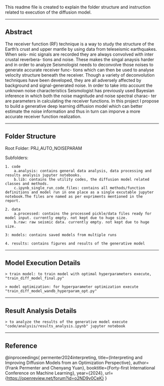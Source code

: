 This readme file is created to explain the folder structure and instruction related to execution of the diffusion model.

--------------------------------------------------------------------------------------
Abstract
--------------------------------------------------------------------------------------

The receiver function (RF) technique is a way to study the structure of the Earth’s crust and upper mantle by using data from teleseismic earthquakes. When seis- mic signals are recorded they are always convolved with inter crustal reverbera- tions and noise. These makes the singal anaysis harder and in order to analyze Seismologist needs to deconvolve those noises to generate accurate receiver func- tions which can then be used to analyse velocity structure beneath the receiver. Though a variety of deconvolution techniques have been developed, they are all adversely affected by background and signal-generated noise. In order to take into account the unknown noise characteristics Seismologist has previously used Bayesian inference in which both the noise magnitude and noise spectral charac- ter are parameters in calculating the receiver functions. In this project I propose to build a generative deep learning diffusion model which can better estimate the noise information and thus in turn can imporve a more accurate receiver function realization.

--------------------------------------------------------------------------------------
Folder Structure
--------------------------------------------------------------------------------------

Root Folder: PRJ_AUTO_NOISEPARAM

Subfolders:

    1. code
        a.analysis: contains general data analysis, data processing and results analysis jupyter notebooks.
        b.lib: contains the utility codes, the diffusion model related classes and methods.
        c.ipynb_single_run_code_files: contains all methods/function definitions and model run in one place as a single excutable jupyter notebook.The files are named as per expriments mentioned in the report.

    2. data
        a.processed: contains the processed pickle/data files ready for model input. currently empty. not kept due to huge size.
        b.raw: raw seismic data. currently empty. not kept due to huge size.

    3: models: contains saved models from multiple runs

    4. results: contains figures and results of the generative model


--------------------------------------------------------------------------------------
Model Execution Details
--------------------------------------------------------------------------------------

    > train model: to train model with optimal hyperparameters execute, "train_diff_model_final.py"
    
    > model optimization: for hyperparameter optimization execute "train_diff_model_wandb_hyperparam_opt.py"
    

--------------------------------------------------------------------------------------
Result Analysis Details
--------------------------------------------------------------------------------------

    > to analyze the results of the generative model execute "code/analysis/results_analysis.ipynb" jupyter notebook



--------------------------------------------------------------------------------------
Reference
--------------------------------------------------------------------------------------

@inproceedings{
permenter2024interpreting,
title={Interpreting and Improving Diffusion Models from an Optimization Perspective},
author={Frank Permenter and Chenyang Yuan},
booktitle={Forty-first International Conference on Machine Learning},
year={2024},
url={https://openreview.net/forum?id=o2ND9v0CeK}
}
